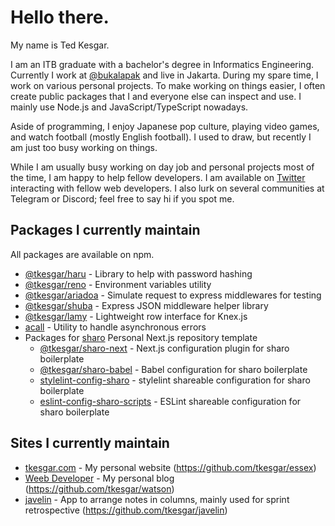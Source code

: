 # Hello there.

My name is Ted Kesgar.

I am an ITB graduate with a bachelor's degree in Informatics Engineering. Currently I work at [@bukalapak](https://github.com/bukalapak) and live in Jakarta. During my spare time, I work on various personal projects. To make working on things easier, I often create public packages that I and everyone else can inspect and use. I mainly use Node.js and JavaScript/TypeScript nowadays.

Aside of programming, I enjoy Japanese pop culture, playing video games, and watch football (mostly English football). I used to draw, but recently I am just too busy working on things.

While I am usually busy working on day job and personal projects most of the time, I am happy to help fellow developers. I am available on [Twitter](https://twitter.com/tkesgar) interacting with fellow web developers. I also lurk on several communities at Telegram or Discord; feel free to say hi if you spot me.

## Packages I currently maintain

All packages are available on npm.

- [@tkesgar/haru](https://github.com/tkesgar/haru) - Library to help with password hashing
- [@tkesgar/reno](https://github.com/tkesgar/reno) - Environment variables utility
- [@tkesgar/ariadoa](https://github.com/tkesgar/ariadoa) - Simulate request to express middlewares for testing
- [@tkesgar/shuba](https://github.com/tkesgar/shuba) - Express JSON middleware helper library
- [@tkesgar/lamy](https://github.com/tkesgar/lamy) - Lightweight row interface for Knex.js
- [acall](https://github.com/tkesgar/acall) - Utility to handle asynchronous errors
- Packages for [sharo](https://github.com/tkesgar/sharo) Personal Next.js repository template
  - [@tkesgar/sharo-next](https://github.com/tkesgar/sharo-next) - Next.js configuration plugin for sharo boilerplate
  - [@tkesgar/sharo-babel](https://github.com/tkesgar/sharo-babel) - Babel configuration for sharo boilerplate
  - [stylelint-config-sharo](https://github.com/tkesgar/stylelint-config-sharo) - stylelint shareable configuration for sharo boilerplate
  - [eslint-config-sharo-scripts](https://github.com/tkesgar/eslint-config-sharo-scripts) - ESLint shareable configuration for sharo boilerplate
  
## Sites I currently maintain

- [tkesgar.com](https://tkesgar.com) - My personal website (https://github.com/tkesgar/essex)
- [Weeb Developer](https://blog.tkesgar.com) - My personal blog (https://github.com/tkesgar/watson)
- [javelin](https://javelin.tkesgar.com) - App to arrange notes in columns, mainly used for sprint retrospective (https://github.com/tkesgar/javelin)
